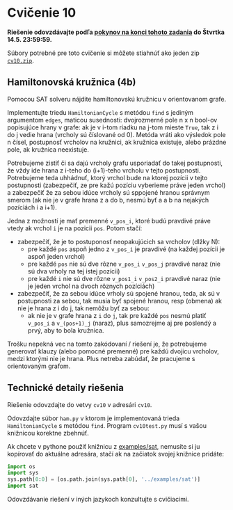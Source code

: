 Cvičenie 10
==========

**Riešenie odovzdávajte podľa
[pokynov na konci tohoto zadania](#technické-detaily-riešenia)
do Štvrtka 14.5. 23:59:59.**

Súbory potrebné pre toto cvičenie si môžete stiahnúť ako jeden zip
[`cv10.zip`](https://github.com/FMFI-UK-1-AIN-411/udvl/archive/cv10.zip).

## Hamiltonovská kružnica (4b)

Pomocou SAT solveru nájdite hamiltonovskú kružnicu v orientovanom grafe.

Implementujte triedu `HamiltonianCycle` s metódou `find` s jediným argumentom
`edges`, maticou susednosti: dvojrozmerné pole n x n bool-ov popisujúce hrany v
grafe: ak je v i-tom riadku na j-tom mieste `True`, tak z i do j vedie hrana
(vrcholy sú číslované od 0). Metóda vráti ako výsledok pole n čísel,
postupnosť vrcholov na kružnici, ak kružnica existuje, alebo prázdne pole, ak
kružnica neexistuje.


Potrebujeme zistiť či sa dajú vrcholy grafu usporiadať do takej postupnosti, že
vždy ide hrana z i-teho do (i+1)-teho vrcholu v tejto postupnosti. Potrebujeme
teda uhhádnuť, ktorý vrchol bude na ktorej pozícii v tejto postupnosti
(zabezpečiť, ze pre kažú pozíciu vyberieme práve jeden vrchol) a zabezpečiť že
za sebou idúce vrcholy sú sppojené hranou správnym smerom (ak nie je v grafe
hrana z a do b, nesmú byť a a b na nejakých pozíciách i a i+1).

Jedna z možností je mať premenné `v_pos_i`, ktoré budú
pravdivé práve vtedy ak vrchol `i` je na pozicii `pos`. Potom stačí:

- zabezpečiť, že je to postuponosť neopakujúcich sa vrcholov (dlžky N):
  - pre každé `pos` aspoň jedno z `v_pos_i` je pravdivé
    (na každej pozícii je aspoň jeden vrchol)
  - pre každé `pos` nie sú dve rôzne `v_pos_i` `v_pos_j` pravdivé naraz
    (nie sú dva vrholy na tej istej pozícii)
  - pre každé `i` nie sú dve rôzne `v_pos1_i` `v_pos2_i` pravdivé naraz
    (nie je jeden vrchol na dvoch rôznych pozíciách)
- zabezpečiť, že za sebou idúce vrholy sú spojené hranou, teda, ak sú v
  postupnosti za sebou, tak musia byť spojené hranou, resp (obmena) ak nie je
  hrana z i do j, tak nemôžu byť za sebou:
  - ak nie je v grafe hrana z `i` do `j`, tak pre každé `pos` nesmú platiť
    `v_pos_i` a `v_(pos+1)_j` (naraz), plus samozrejme aj pre poslendý a prvý,
    aby to bola kružnica.

Trošku nepekná vec na tomto zakódovaní / riešení je, že potrebujeme generovať
klauzy (alebo pomocné premenné) pre každú dvojicu vrcholov, medzi ktorými nie
je hrana. Plus netreba zabúdať, že pracujeme s orientovaným grafom.


## Technické detaily riešenia

Riešenie odovzdajte do vetvy `cv10` v adresári `cv10`.

Odovzdajte súbor `ham.py` v ktorom je implementovaná trieda `HamiltonianCycle`
s metódou `find`. Program `cv10test.py` musí s vašou knižnicou korektne zbehnúť.

Ak chcete v pythone použiť knižnicu z [examples/sat](../examples/sat), nemusíte
si ju kopírovať do aktuálne adresára, stačí ak na začiatok svojej knižnice
pridáte:
```python
import os
import sys
sys.path[0:0] = [os.path.join(sys.path[0], '../examples/sat')]
import sat
```

Odovzdávanie riešení v iných jazykoch konzultujte s cvičiacimi.
